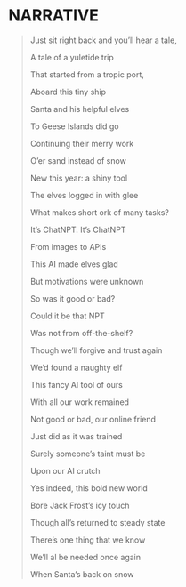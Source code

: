# NARRATIVE #

>Just sit right back and you’ll hear a tale,
>
>A tale of a yuletide trip
>
>That started from a tropic port,
>
>Aboard this tiny ship
>
>Santa and his helpful elves
>
>To Geese Islands did go
>
>Continuing their merry work
>
>O’er sand instead of snow
>
>New this year: a shiny tool
>
>The elves logged in with glee
>
>What makes short ork of many tasks?
>
>It’s ChatNPT.  It’s ChatNPT
>
>From images to APIs
>
>This AI made elves glad
>
>But motivations were unknown
>
>So was it good or bad?
>
>Could it be that NPT
>
>Was not from off-the-shelf?
>
>Though we’ll forgive and trust again
>
>We’d found a naughty elf
>
>This fancy AI tool of ours
>
>With all our work remained
>
>Not good or bad, our online friend
>
>Just did as it was trained
>
>Surely someone’s taint must be
>
>Upon our AI crutch
>
>Yes indeed, this bold new world
>
>Bore Jack Frost’s icy touch
>
>Though all’s returned to steady state
>
>There’s one thing that we know
>
>We’ll al be needed once again
>
>When Santa’s back on snow


